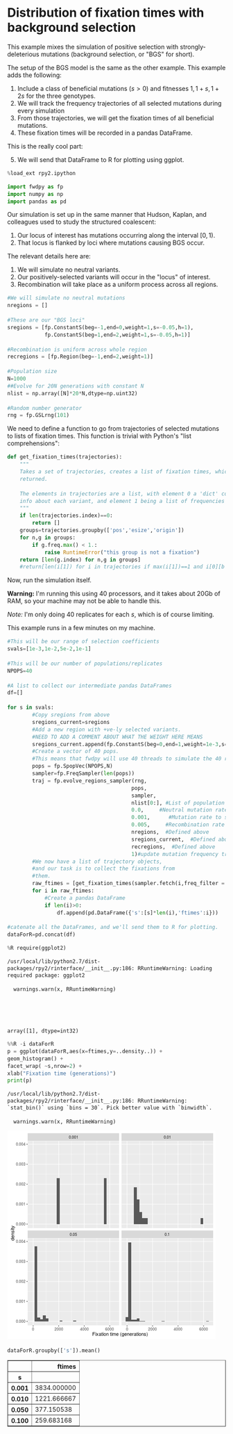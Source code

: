 
# Distribution of fixation times with background selection

This example mixes the simulation of positive selection with strongly-deleterious mutations (background selection, or "BGS" for short).

The setup of the BGS model is the same as the other example.  This example adds the following:

1. Include a class of beneficial mutations ($s>0$) and fitnesses $1, 1+s, 1+2s$ for the three genotypes.
2. We will track the frequency trajectories of all selected mutations during every simulation
3. From those trajectories, we will get the fixation times of all beneficial mutations.
4. These fixation times will be recorded in a pandas DataFrame.

This is the really cool part:

5. We will send that DataFrame to R for plotting using ggplot.


```python
%load_ext rpy2.ipython
```


```python
import fwdpy as fp
import numpy as np
import pandas as pd
```

Our simulation is set up in the same manner that Hudson, Kaplan, and colleagues used to study the structured coalescent:

1. Our locus of interest has mutations occurring along the interval $[0,1)$.
2. That locus is flanked by loci where mutations causing BGS occur.

The relevant details here are:

1. We will simulate no neutral variants.
2. Our positively-selected variants will occur in the "locus" of interest.
3. Recombination will take place as a uniform process across all regions.


```python
#We will simulate no neutral mutations
nregions = []

#These are our "BGS loci"
sregions = [fp.ConstantS(beg=-1,end=0,weight=1,s=-0.05,h=1),
            fp.ConstantS(beg=1,end=2,weight=1,s=-0.05,h=1)]
           
#Recombination is uniform across whole region
recregions = [fp.Region(beg=-1,end=2,weight=1)]

#Population size
N=1000
##Evolve for 20N generations with constant N
nlist = np.array([N]*20*N,dtype=np.uint32)

#Random number generator
rng = fp.GSLrng(101)
```

We need to define a function to go from trajectories of selected mutations to lists of fixation times.  This function is trivial with Python's "list comprehensions":


```python
def get_fixation_times(trajectories):
    """
    Takes a set of trajectories, creates a list of fixation times, which is
    returned.
    
    The elements in trajectories are a list, with element 0 a 'dict' containing
    info about each variant, and element 1 being a list of frequencies over time.
    """
    if len(trajectories.index)==0:
        return []
    groups=trajectories.groupby(['pos','esize','origin'])
    for n,g in groups:
        if g.freq.max() < 1.:
            raise RuntimeError("this group is not a fixation")
    return [len(g.index) for n,g in groups]
    #return[len(i[1]) for i in trajectories if max(i[1])==1 and i[0][b'esize']>0]
```

Now, run the simulation itself.

__Warning:__ I'm running this using 40 processors, and it takes about 20Gb of RAM, so your machine may not be able to handle this.

_Note:_  I'm only doing 40 replicates for each $s$, which is of course limiting.

This example runs in a few minutes on my machine.


```python
#This will be our range of selection coefficients
svals=[1e-3,1e-2,5e-2,1e-1]

#This will be our number of populations/replicates
NPOPS=40

#A list to collect our intermediate pandas DataFrames
df=[]

for s in svals:
        #Copy sregions from above
        sregions_current=sregions
        #Add a new region with +ve-ly selected variants.
        #NEED TO ADD A COMMENT ABOUT WHAT THE WEIGHT HERE MEANS
        sregions_current.append(fp.ConstantS(beg=0,end=1,weight=1e-3,s=s,h=1))
        #Create a vector of 40 pops.
        #This means that fwdpy will use 40 threads to simulate the 40 replicates.
        pops = fp.SpopVec(NPOPS,N)
        sampler=fp.FreqSampler(len(pops))
        traj = fp.evolve_regions_sampler(rng,       
                                        pops,         
                                        sampler,
                                        nlist[0:], #List of population sizes over time.
                                        0.0,     #Neutral mutation rate = 0 (per gamete, per generation)
                                        0.001,      #Mutation rate to selected variants(per gamete, per generation)
                                        0.005,     #Recombination rate (per diploid, per generation)
                                        nregions,  #Defined above
                                        sregions_current,  #Defined above
                                        recregions,  #Defined above
                                        1)#update mutation frequency trajectories every generation
        #We now have a list of trajectory objects,
        #and our task is to collect the fixations from
        #them.
        raw_ftimes = [get_fixation_times(sampler.fetch(i,freq_filter = lambda x : x[-1][1]==1. )) for i in range(len(sampler))]
        for i in raw_ftimes:
            #Create a pandas DataFrame
            if len(i)>0:
                df.append(pd.DataFrame({'s':[s]*len(i),'ftimes':i}))
        
#catenate all the DataFrames, and we'll send them to R for plotting.
dataForR=pd.concat(df)
```


```python
%R require(ggplot2)
```

    /usr/local/lib/python2.7/dist-packages/rpy2/rinterface/__init__.py:186: RRuntimeWarning: Loading required package: ggplot2
    
      warnings.warn(x, RRuntimeWarning)





    array([1], dtype=int32)




```python
%%R -i dataForR
p = ggplot(dataForR,aes(x=ftimes,y=..density..)) + 
geom_histogram() +  
facet_wrap( ~s,nrow=2) + 
xlab("Fixation time (generations)")
print(p)
```

    /usr/local/lib/python2.7/dist-packages/rpy2/rinterface/__init__.py:186: RRuntimeWarning: `stat_bin()` using `bins = 30`. Pick better value with `binwidth`.
    
      warnings.warn(x, RRuntimeWarning)



![png](FixationTimes1.nbconvert_files/FixationTimes1.nbconvert_10_1.png)



```python
dataForR.groupby(['s']).mean()
```




<div>
<table border="1" class="dataframe">
  <thead>
    <tr style="text-align: right;">
      <th></th>
      <th>ftimes</th>
    </tr>
    <tr>
      <th>s</th>
      <th></th>
    </tr>
  </thead>
  <tbody>
    <tr>
      <th>0.001</th>
      <td>3834.000000</td>
    </tr>
    <tr>
      <th>0.010</th>
      <td>1221.666667</td>
    </tr>
    <tr>
      <th>0.050</th>
      <td>377.150538</td>
    </tr>
    <tr>
      <th>0.100</th>
      <td>259.683168</td>
    </tr>
  </tbody>
</table>
</div>




```python

```
